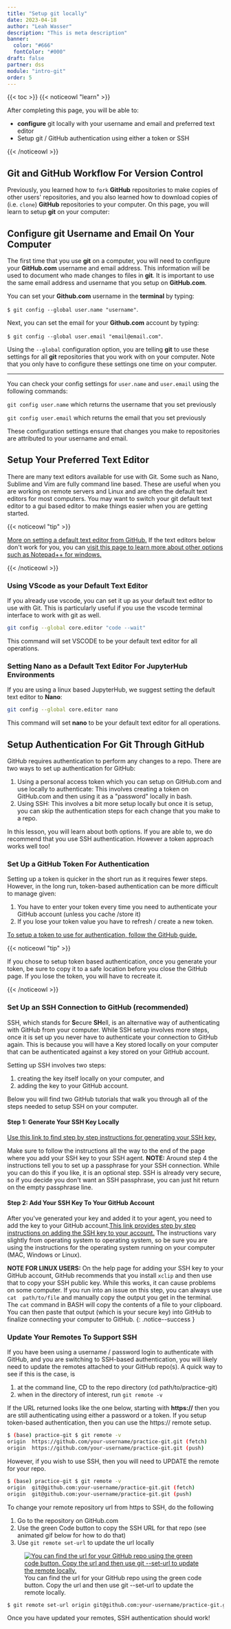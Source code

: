 ```yaml
---
title: "Setup git locally"
date: 2023-04-18
author: "Leah Wasser"
description: "This is meta description"
banner:
  color: "#666"
  fontColor: "#000"
draft: false
partner: dss
module: "intro-git"
order: 5
---
```


{{< toc >}}
{{< noticeowl "learn" >}}

After completing this page, you will be able to:

* **configure** git locally with your username and email and preferred text editor
* Setup git / GitHub authentication using either a token or SSH

{{< /noticeowl >}}

## Git and GitHub Workflow For Version Control

Previously, you learned how to `fork` **GitHub** repositories to make copies of other users' repositories, and you also learned how to download copies of (i.e. `clone`) **GitHub** repositories to your computer. On this page, you will learn to setup **git** on your computer:

## Configure git Username and Email On Your Computer

The first time that you use **git** on a computer, you will need to configure your **GitHub.com** username and email address. This information will be used to document who made changes to files in **git**. It is important to use the same email address and username that you setup on **GitHub.com**.

You can set your **Github.com** username in the **terminal** by typing:

`$ git config --global user.name "username"`.

Next, you can set the email for your **Github.com** account by typing:

`$ git config --global user.email "email@email.com"`.

Using the `--global` configuration option, you are telling **git** to use these settings for all **git** repositories that you work with on your computer. Note that you only have to configure these settings one time on your computer.

------------------------------------------------------------------------

You can check your config settings for `user.name` and `user.email` using the following commands:

`git config user.name` which returns the username that you set previously

`git config user.email` which returns the email that you set previously

These configuration settings ensure that changes you make to repositories are attributed to your username and email.

## Setup Your Preferred Text Editor

There are many text editors available for use with Git. Some such as Nano, Sublime and Vim are fully command line based. These are useful when you are working on remote servers and Linux and are often the default text editors for most computers. You may want to switch your git default text editor to a gui based editor to make things easier when you are getting started.

{{< noticeowl "tip" >}}

<a href="https://docs.github.com/en/github/using-git/associating-text-editors-with-git" target="_blank">More on setting a default text editor from GitHub.</a> If the text editors below don't work for you, you can <a href="https://help.github.jp/enterprise/2.11/user/articles/associating-text-editors-with-git/" target="_blank">visit this page to learn more about other options such as Notepad++ for windows. </a>

{{< /noticeowl >}}

### Using VScode as your Default Text Editor

If you already use vscode, you can set it up as your default text editor to use with Git. This is particularly useful if you use the vscode terminal interface to work with git as well.

``` bash
git config --global core.editor "code --wait"
```

This command will set VSCODE to be your default text editor for all operations.

### Setting Nano as a Default Text Editor For JupyterHub Environments

If you are using a linux based JupyterHub, we suggest setting the default text editor to **Nano**:

``` bash
git config --global core.editor nano
```

This command will set **nano** to be your default text editor for all operations.

## Setup Authentication For Git Through GitHub

GitHub requires authentication to perform any changes to a repo. There are two ways to
set up authentication for GitHub:

1.  Using a personal access token which you can setup on GitHub.com and use locally to authenticate: This involves creating a token on GitHub.com and then using it as a "password" locally in bash.
2.  Using SSH: This involves a bit more setup locally but once it is setup, you can skip the authentication steps for each change that you make to a repo.

In this lesson, you will learn about both options. If you are able to, we do recommend that you use SSH authentication. However a token approach works well too!

### Set Up a GitHub Token For Authentication

Setting up a token is quicker in the short run as it requires fewer steps. However, in the long
run, token-based authentication can be more difficult to manage given:

1.  You have to enter your token every time you need to authenticate your GitHub account (unless you cache /store it)
2.  If you lose your token value you have to refresh / create a new token.

<a href="https://docs.github.com/en/github/authenticating-to-github/creating-a-personal-access-token" target="_blank">To setup a token to use for authentication, follow the GitHub guide.</a>

{{< noticeowl "tip" >}}

If you chose to setup token based authentication, once you generate your token, be sure to copy it to a safe location before you close the GitHub page. If you lose the token, you will have to recreate it.

{{< /noticeowl >}}

### Set Up an SSH Connection to GitHub (recommended)

SSH, which stands for **S**ecure **SH**ell, is an alternative way of authenticating with GitHub from your computer. While SSH setup involves more steps, once it is set up you never have to authenticate your connection to GitHub again. This is because you will have a Key stored locally on your computer that can be authenticated against a key stored on your GitHub account.

Setting up SSH involves two steps:

1.  creating the key itself locally on your computer, and
2.  adding the key to your GitHub account.

Below you will find two GitHub tutorials that walk you through all of the steps needed to setup SSH on your computer.

#### Step 1: Generate Your SSH Key Locally

<a href="https://docs.github.com/en/github/authenticating-to-github/generating-a-new-ssh-key-and-adding-it-to-the-ssh-agent" target="_blank">Use this link to find step by step instructions for generating your SSH key.</a>

Make sure to follow the instructions all the way to the end of the page where you add your SSH key to your SSH agent. **NOTE:** Around step 4 the instructions tell you to set up a passphrase for your SSH connection. While you can do this if you like, it is an optional step. SSH is already very secure, so if you decide you don't want an SSH passphrase, you can just hit return on the empty passphrase line.

#### Step 2: Add Your SSH Key To Your GitHub Account

After you've generated your key and added it to your agent, you need to add the key to your GitHub account.<a href="https://docs.github.com/en/github/authenticating-to-github/adding-a-new-ssh-key-to-your-github-account" target="_blank">This link provides step by step instructions on adding the SSH key to your account.</a> The instructions vary slightly from operating system to operating system, so be sure you are using the instructions for the operating system running on your computer (MAC, Windows or Linux).

<i class="fa fa-star"></i> **NOTE FOR LINUX USERS:** On the help page for adding your SSH key to your GitHub account, GitHub recommends that you install `xclip` and then use that to copy your SSH public key. While this works, it can cause problems on some computer. If you run into an issue on this step, you can always use `cat  path/to/file` and manually copy the output you get in the terminal. The `cat` command in BASH will copy the contents of a file to your clipboard. You can then paste that output (which is your secure key) into GitHub to finalize connecting your computer to GitHub.
{: .notice--success }

### Update Your Remotes To Support SSH

If you have been using a username / password login to authenticate with GitHub, and you are switching
to SSH-based authentication, you will likely need to update the remotes attached to your GitHub repo(s).
A quick way to see if this is the case, is

1.  at the command line, CD to the repo directory (cd path/to/practice-git)
2.  when in the directory of interest, run `git remote -v`

If the URL returned looks like the one below, starting with **https://** then you are still authenticating
using either a password or a token. If you setup token-based authentication, then you can use the https:// remote setup.

``` bash
$ (base) practice-git $ git remote -v
origin  https://github.com/your-username/practice-git.git (fetch)
origin  https://github.com/your-username/practice-git.git (push)
```

However, if you wish to use SSH, then you will need to UPDATE the remote for your repo.

``` bash
$ (base) practice-git $ git remote -v
origin  git@github.com:your-username/practice-git.git (fetch)
origin  git@github.com:your-username/practice-git.git (push)
```

To change your remote repository url from https to SSH, do the following

1.  Go to the repository on GitHub.com
2.  Use the green Code button to copy the SSH URL for that repo (see animated gif below for how to do that)
3.  Use `git remote set-url` to update the url locally

<figure>
<a href="/images/git-github/github-get-remote-url.gif">
<img src="/images/git-github/github-get-remote-url.gif" alt="You can find  the url for your GitHub repo using the green code button. Copy the url and then use git --set-url to update the  remote locally."></a>
<figcaption>
You can find the url for your GitHub repo using the green code button. Copy the url and then use git --set-url to update the remote locally.
</figcaption>
</figure>

``` bash
$ git remote set-url origin git@github.com:your-username/practice-git.git
```

Once you have updated your remotes, SSH authentication should work!
